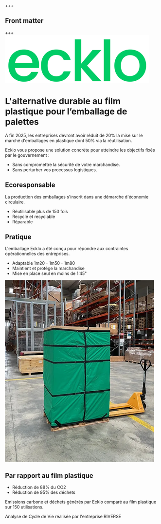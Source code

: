 +++
## Front matter
+++
![ecklo](images/logo.webp)

L'alternative durable au film plastique pour l’emballage de palettes
======================================================================

A fin 2025, les entreprises devront avoir réduit de 20% la mise sur le marché d'emballages en plastique dont 50% via la réutilisation.

Ecklo vous propose une solution concrète pour atteindre les objectifs fixés par le gouvernement :

* Sans compromettre la sécurité de votre marchandise.
* Sans perturber vos processus logistiques.

Ecoresponsable
--------------

La production des emballages s'inscrit dans une démarche d'économie circulaire.

* Réutilisable plus de 150 fois
* Recyclé et recyclable
* Réparable

Pratique
--------

L'emballage Ecklo a été conçu pour répondre aux contraintes opérationnelles des entreprises.

* Adaptable 1m20 - 1m50 - 1m80
* Maintient et protège la marchandise
* Mise en place seul en moins de 1'45"

![main](images/main.webp)

Par rapport au film plastique
-----------------------------

* Réduction de 88% du CO2
* Réduction de 95% des déchets

Emissions carbone et déchets générés par Ecklo comparé au film plastique sur 150 utilisations.

Analyse de Cycle de Vie réalisée par l'entreprise RIVERSE